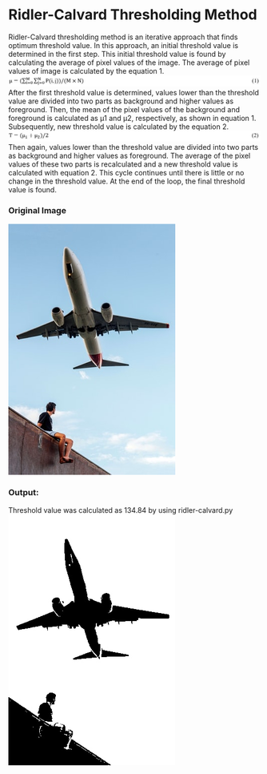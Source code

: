 # Ridler-Calvard Thresholding Method
Ridler-Calvard thresholding method is an iterative approach that finds optimum threshold value. 
In this approach, an initial threshold value is determined in the first step. 
This initial threshold value is found by calculating the average of pixel values of the image. 
The average of pixel values of image is calculated by the equation 1. <br>
![GitHub Logo](/images/equation1.jpg)
After the first threshold value is determined, values lower than the threshold value are divided into two parts as background and higher values as foreground. 
Then, the mean of the pixel values of the background and foreground is calculated as µ1 and µ2, respectively, as shown in equation 1. 
Subsequently, new threshold value is calculated by the equation 2.
![GitHub Logo](/images/equation2.jpg)
Then again, values lower than the threshold value are divided into two parts as background and higher values as foreground. 
The average of the pixel values of these two parts is recalculated and a new threshold value is calculated with equation 2. 
This cycle continues until there is little or no change in the threshold value. At the end of the loop, the final threshold value is found.
<br>
### Original Image
![GitHub Logo](/images/plane.jpg)
<br>
### Output:
Threshold value was calculated as 134.84 by using ridler-calvard.py<br>
![GitHub Logo](/images/plane_binary.jpg)

